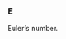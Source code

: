 <!--
This is generated by ESQL's AbstractFunctionTestCase. Do no edit it. See ../README.md for how to regenerate it.
-->

### E
Euler’s number.

